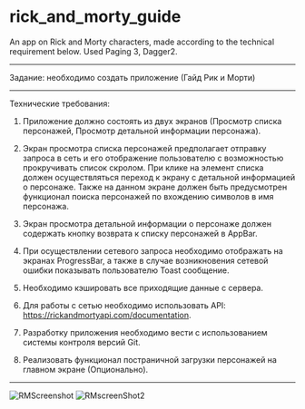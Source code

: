 # rick_and_morty_guide
An app on Rick and Morty characters, made according to the technical requirement below. Used Paging 3, Dagger2. 

--------------------------------------------------------

Задание: необходимо создать приложение (Гайд Рик и Морти)

--------------------------------------------------------
 
Технические требования: 

  1. Приложение должно состоять из двух экранов (Просмотр списка персонажей, Просмотр детальной информации персонажа). 
    
  2. Экран просмотра списка персонажей предполагает отправку запроса в сеть и его отображение пользователю с возможностью прокручивать список скролом. При клике на элемент списка должен осуществляться переход к экрану с детальной информацией о персонаже. Также на данном экране должен быть предусмотрен функционал поиска персонажей по вхождению символов в имя персонажа. 
    
  3. Экран просмотра детальной информации о персонаже должен содержать кнопку возврата к списку персонажей в AppBar. 
    
  4. При осуществлении сетевого запроса необходимо отображать на экранах ProgressBar, а также в случае возникновения сетевой ошибки показывать пользователю Toast сообщение. 
    
  5. Необходимо кэшировать все приходящие данные с сервера.
    
  6. Для работы с сетью необходимо использовать API: https://rickandmortyapi.com/documentation. 
    
  7. Разработку приложения необходимо вести с использованием системы контроля версий Git. 
    
  8. Реализовать функционал постраничной загрузки персонажей на главном экране (Опционально). 

--------------------------------------------------------
    
    
    
![RMScreenshot](https://user-images.githubusercontent.com/90948269/169657823-2c7a2f0b-ec09-4421-979c-6ab6dd240f29.png)
![RMscreenShot2](https://user-images.githubusercontent.com/90948269/169657824-7673305d-8daf-42b0-8ff8-ada7b2b949b2.png)
